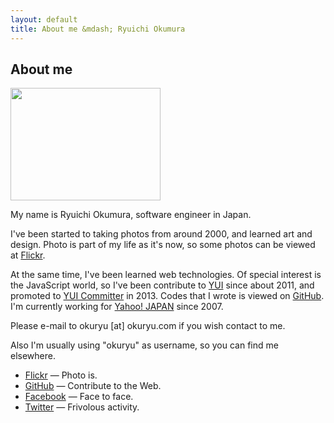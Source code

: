 ```yaml
---
layout: default
title: About me &mdash; Ryuichi Okumura
---
```

## About me

<img src="http://farm3.static.flickr.com/2694/4365409418_370faa5929_m.jpg" width="240" height="180">

My name is Ryuichi Okumura, software engineer in Japan.

I've been started to taking photos from around 2000, and learned art and design.
Photo is part of my life as it's now, so some photos can be viewed at [Flickr].

At the same time, I've been learned web technologies. Of special interest is the
JavaScript world, so I've been contribute to [YUI] since about 2011, and promoted to [YUI Committer]
in 2013. Codes that I wrote is viewed on [GitHub]. I'm currently working for
[Yahoo! JAPAN] since 2007.

Please e-mail to okuryu [at] okuryu.com if you wish contact to me.

Also I'm usually using "okuryu" as username, so you can find me elsewhere.

- [Flickr] &mdash; Photo is.
- [GitHub] &mdash; Contribute to the Web.
- [Facebook] &mdash; Face to face.
- [Twitter] &mdash; Frivolous activity.

[Flickr]: https://www.flickr.com/photos/okuryu/
[YUI]: http://yuilibrary.com/
[YUI Committer]: https://github.com/yui/yui3/wiki/Contributor-Model#23-committers
[GitHub]: https://github.com/okuryu
[Facebook]: https://www.facebook.com/okuryu
[Twitter]: https://twitter.com/okuryu
[Yahoo! JAPAN]: http://www.yahoo.co.jp/
